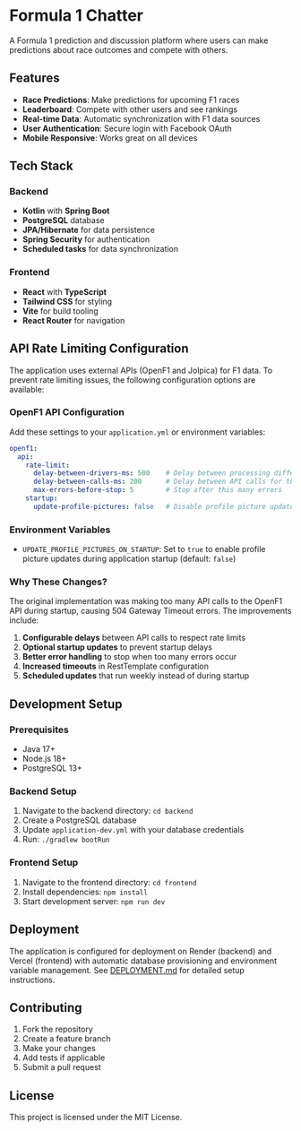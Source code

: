 # Formula 1 Chatter

A Formula 1 prediction and discussion platform where users can make predictions about race outcomes and compete with others.

## Features

- **Race Predictions**: Make predictions for upcoming F1 races
- **Leaderboard**: Compete with other users and see rankings
- **Real-time Data**: Automatic synchronization with F1 data sources
- **User Authentication**: Secure login with Facebook OAuth
- **Mobile Responsive**: Works great on all devices

## Tech Stack

### Backend
- **Kotlin** with **Spring Boot**
- **PostgreSQL** database
- **JPA/Hibernate** for data persistence
- **Spring Security** for authentication
- **Scheduled tasks** for data synchronization

### Frontend
- **React** with **TypeScript**
- **Tailwind CSS** for styling
- **Vite** for build tooling
- **React Router** for navigation

## API Rate Limiting Configuration

The application uses external APIs (OpenF1 and Jolpica) for F1 data. To prevent rate limiting issues, the following configuration options are available:

### OpenF1 API Configuration

Add these settings to your `application.yml` or environment variables:

```yaml
openf1:
  api:
    rate-limit:
      delay-between-drivers-ms: 500    # Delay between processing different drivers
      delay-between-calls-ms: 200      # Delay between API calls for the same driver
      max-errors-before-stop: 5        # Stop after this many errors
    startup:
      update-profile-pictures: false   # Disable profile picture updates during startup
```

### Environment Variables

- `UPDATE_PROFILE_PICTURES_ON_STARTUP`: Set to `true` to enable profile picture updates during application startup (default: `false`)

### Why These Changes?

The original implementation was making too many API calls to the OpenF1 API during startup, causing 504 Gateway Timeout errors. The improvements include:

1. **Configurable delays** between API calls to respect rate limits
2. **Optional startup updates** to prevent startup delays
3. **Better error handling** to stop when too many errors occur
4. **Increased timeouts** in RestTemplate configuration
5. **Scheduled updates** that run weekly instead of during startup

## Development Setup

### Prerequisites
- Java 17+
- Node.js 18+
- PostgreSQL 13+

### Backend Setup
1. Navigate to the backend directory: `cd backend`
2. Create a PostgreSQL database
3. Update `application-dev.yml` with your database credentials
4. Run: `./gradlew bootRun`

### Frontend Setup
1. Navigate to the frontend directory: `cd frontend`
2. Install dependencies: `npm install`
3. Start development server: `npm run dev`

## Deployment

The application is configured for deployment on Render (backend) and Vercel (frontend) with automatic database provisioning and environment variable management. See [DEPLOYMENT.md](DEPLOYMENT.md) for detailed setup instructions.

## Contributing

1. Fork the repository
2. Create a feature branch
3. Make your changes
4. Add tests if applicable
5. Submit a pull request

## License

This project is licensed under the MIT License.
